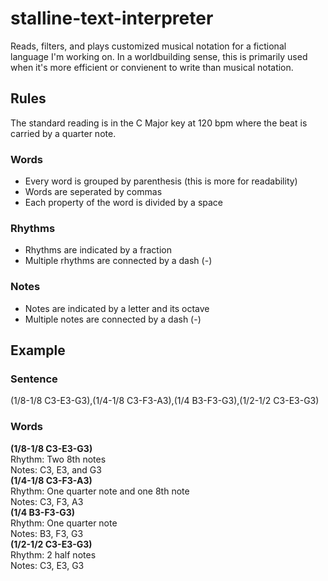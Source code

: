 # stalline-text-interpreter
Reads, filters, and plays customized musical notation for a fictional language I'm working on. In a worldbuilding sense, this is primarily used when it's more efficient or convienent to write than musical notation.
## Rules
The standard reading is in the C Major key at 120 bpm where the beat is carried by a quarter note.
### Words
- Every word is grouped by parenthesis (this is more for readability)
- Words are seperated by commas
- Each property of the word is divided by a space
### Rhythms
- Rhythms are indicated by a fraction
- Multiple rhythms are connected by a dash (-)
### Notes 
- Notes are indicated by a letter and its octave
- Multiple notes are connected by a dash (-)
## Example
### Sentence
(1/8-1/8 C3-E3-G3),(1/4-1/8 C3-F3-A3),(1/4 B3-F3-G3),(1/2-1/2 C3-E3-G3)
### Words
**(1/8-1/8 C3-E3-G3)**  
Rhythm: Two 8th notes  
Notes: C3, E3, and G3  
**(1/4-1/8 C3-F3-A3)**  
Rhythm: One quarter note and one 8th note  
Notes: C3, F3, A3  
**(1/4 B3-F3-G3)**  
Rhythm: One quarter note  
Notes: B3, F3, G3  
**(1/2-1/2 C3-E3-G3)**  
Rhythm: 2 half notes  
Notes: C3, E3, G3
